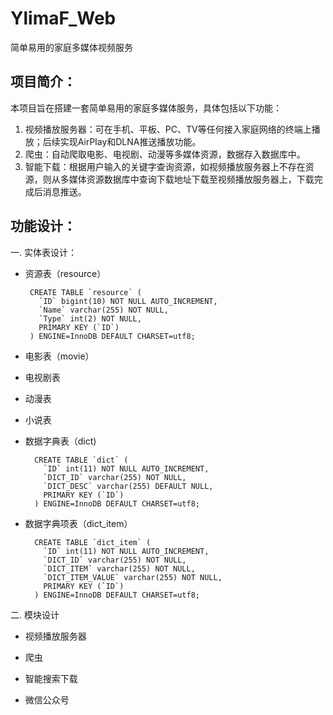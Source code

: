 # YlimaF_Web
简单易用的家庭多媒体视频服务

## 项目简介：
本项目旨在搭建一套简单易用的家庭多媒体服务，具体包括以下功能：
1. 视频播放服务器：可在手机、平板、PC、TV等任何接入家庭网络的终端上播放；后续实现AirPlay和DLNA推送播放功能。
2. 爬虫：自动爬取电影、电视剧、动漫等多媒体资源，数据存入数据库中。
3. 智能下载：根据用户输入的关键字查询资源，如视频播放服务器上不存在资源，则从多媒体资源数据库中查询下载地址下载至视频播放服务器上，下载完成后消息推送。

## 功能设计：
一. 实体表设计：

- 资源表（resource）
    
       CREATE TABLE `resource` (
         `ID` bigint(10) NOT NULL AUTO_INCREMENT,
         `Name` varchar(255) NOT NULL,
         `Type` int(2) NOT NULL,
         PRIMARY KEY (`ID`)
       ) ENGINE=InnoDB DEFAULT CHARSET=utf8;
 
- 电影表（movie）

- 电视剧表

- 动漫表

- 小说表

- 数据字典表（dict)

        CREATE TABLE `dict` (
          `ID` int(11) NOT NULL AUTO_INCREMENT,
          `DICT_ID` varchar(255) NOT NULL,
          `DICT_DESC` varchar(255) DEFAULT NULL,
          PRIMARY KEY (`ID`)
        ) ENGINE=InnoDB DEFAULT CHARSET=utf8;

- 数据字典项表（dict_item）

        CREATE TABLE `dict_item` (
          `ID` int(11) NOT NULL AUTO_INCREMENT,
          `DICT_ID` varchar(255) NOT NULL,
          `DICT_ITEM` varchar(255) NOT NULL,
          `DICT_ITEM_VALUE` varchar(255) NOT NULL,
          PRIMARY KEY (`ID`)
        ) ENGINE=InnoDB DEFAULT CHARSET=utf8;

二. 模块设计

- 视频播放服务器

- 爬虫

- 智能搜索下载

- 微信公众号